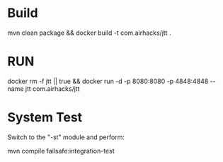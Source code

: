 # Build
mvn clean package && docker build -t com.airhacks/jtt .

# RUN

docker rm -f jtt || true && docker run -d -p 8080:8080 -p 4848:4848 --name jtt com.airhacks/jtt 

# System Test

Switch to the "-st" module and perform:

mvn compile failsafe:integration-test